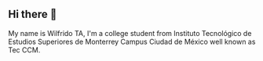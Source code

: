 ## Hi there 👋
My name is Wilfrido TA, I'm a college student from Instituto Tecnológico de Estudios Superiores de Monterrey Campus Ciudad de México well known as Tec CCM.

<!--
**WilfridoTA/wilfridoTA** is a ✨ _special_ ✨ repository because its `README.md` (this file) appears on your GitHub profile.

Here are some ideas to get you started:

- 🔭 I’m currently working on ...
- 🌱 I’m currently learning ...
- 👯 I’m looking to collaborate on ...
- 🤔 I’m looking for help with ...
- 💬 Ask me about ...
- 📫 How to reach me: ...
- 😄 Pronouns: ...
- ⚡ Fun fact: ...
-->
